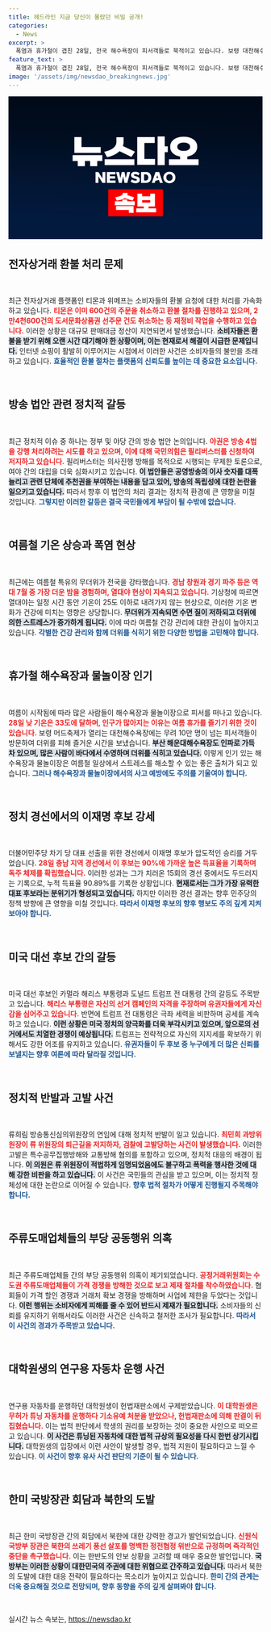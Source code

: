 ```yaml
---
title: 헤드라인 지금 당신이 몰랐던 비밀 공개!
categories:
  - News
excerpt: >
  폭염과 휴가철이 겹친 28일, 전국 해수욕장이 피서객들로 북적이고 있습니다. 보령 대천해수욕장에는 10만명 이상이 몰렸고, 해운대 해변은 형형색색의 파라솔로 가득 차 더욱 뜨거운 여름을 만끽하고 있습니다!
feature_text: >
  폭염과 휴가철이 겹친 28일, 전국 해수욕장이 피서객들로 북적이고 있습니다. 보령 대천해수욕장에는 10만명 이상이 몰렸고, 해운대 해변은 형형색색의 파라솔로 가득 차 더욱 뜨거운 여름을 만끽하고 있습니다!
image: '/assets/img/newsdao_breakingnews.jpg'
---
```


<p><img src="/assets/img/newsdao_breakingnews.jpg" alt="bookingtag 속보" /></p>

<h2 data-ke-size="size26">전자상거래 환불 처리 문제</h2>

<p data-ke-size="size16">&nbsp;</p>

<p>최근 전자상거래 플랫폼인 티몬과 위메프는 소비자들의 환불 요청에 대한 처리를 가속화하고 있습니다. <b><span style="color: #ee2323;">티몬은 이미 600건의 주문을 취소하고 환불 절차를 진행하고 있으며, 2만4천600건의 도서문화상품권 선주문 건도 취소하는 등 재정비 작업을 수행하고 있습니다.</span></b> 이러한 상황은 대규모 판매대금 정산이 지연되면서 발생했습니다. <b><span style="background-color: #21538527;">소비자들은 환불을 받기 위해 오랜 시간 대기해야 한 상황이며, 이는 현재로서 해결이 시급한 문제입니다.</span></b> 인터넷 쇼핑이 활발히 이루어지는 시점에서 이러한 사건은 소비자들의 불만을 초래하고 있습니다. <b><span style="color: #1a5490;">효율적인 환불 절차는 플랫폼의 신뢰도를 높이는 데 중요한 요소입니다.</span></b> </p>

<p data-ke-size="size16">&nbsp;</p>

<h2 data-ke-size="size26">방송 법안 관련 정치적 갈등</h2>

<p data-ke-size="size16">&nbsp;</p>

<p>최근 정치적 이슈 중 하나는 정부 및 야당 간의 방송 법안 논의입니다. <b><span style="color: #ee2323;">야권은 방송 4법을 강행 처리하려는 시도를 하고 있으며, 이에 대해 국민의힘은 필리버스터를 신청하여 저지하고 있습니다.</span></b> 필리버스터는 의사진행 방해를 목적으로 시행되는 무제한 토론으로, 여야 간의 대립을 더욱 심화시키고 있습니다. <b><span style="background-color: #21538527;">이 법안들은 공영방송의 이사 숫자를 대폭 늘리고 관련 단체에 추천권을 부여하는 내용을 담고 있어, 방송의 독립성에 대한 논란을 일으키고 있습니다.</span></b> 따라서 향후 이 법안의 처리 결과는 정치적 환경에 큰 영향을 미칠 것입니다. <b><span style="color: #1a5490;">그렇지만 이러한 갈등은 결국 국민들에게 부담이 될 수밖에 없습니다.</span></b> </p>

<p data-ke-size="size16">&nbsp;</p>

<h2 data-ke-size="size26">여름철 기온 상승과 폭염 현상</h2>

<p data-ke-size="size16">&nbsp;</p>

<p>최근에는 여름철 특유의 무더위가 전국을 강타했습니다. <b><span style="color: #ee2323;">경남 창원과 경기 파주 등은 역대 7월 중 가장 더운 밤을 경험하며, 열대야 현상이 지속되고 있습니다.</span></b> 기상청에 따르면 열대야는 일정 시간 동안 기온이 25도 이하로 내려가지 않는 현상으로, 이러한 기온 변화가 건강에 미치는 영향은 상당합니다. <b><span style="background-color: #21538527;">무더위가 지속되면 수면 질이 저하되고 더위에 의한 스트레스가 증가하게 됩니다.</span></b> 이에 따라 여름철 건강 관리에 대한 관심이 높아지고 있습니다. <b><span style="color: #1a5490;">각별한 건강 관리와 함께 더위를 식히기 위한 다양한 방법을 고민해야 합니다.</span></b> </p>

<p data-ke-size="size16">&nbsp;</p>

<h2 data-ke-size="size26">휴가철 해수욕장과 물놀이장 인기</h2>

<p data-ke-size="size16">&nbsp;</p>

<p>여름이 시작됨에 따라 많은 사람들이 해수욕장과 물놀이장으로 피서를 떠나고 있습니다. <b><span style="color: #ee2323;">28일 낮 기온은 33도에 달하며, 인구가 많아지는 이유는 여름 휴가를 즐기기 위한 것이 있습니다.</span></b> 보령 머드축제가 열리는 대천해수욕장에는 무려 10만 명이 넘는 피서객들이 방문하여 더위를 피해 즐거운 시간을 보냈습니다. <b><span style="background-color: #21538527;">부산 해운대해수욕장도 인파로 가득 차 있으며, 많은 사람이 바다에서 수영하며 더위를 식히고 있습니다.</span></b> 이렇게 인기 있는 해수욕장과 물놀이장은 여름철 일상에서 스트레스를 해소할 수 있는 좋은 출처가 되고 있습니다. <b><span style="color: #1a5490;">그러나 해수욕장과 물놀이장에서의 사고 예방에도 주의를 기울여야 합니다.</span></b> </p>

<p data-ke-size="size16">&nbsp;</p>

<h2 data-ke-size="size26">정치 경선에서의 이재명 후보 강세</h2>

<p data-ke-size="size16">&nbsp;</p>

<p>더불어민주당 차기 당 대표 선출을 위한 경선에서 이재명 후보가 압도적인 승리를 거두었습니다. <b><span style="color: #ee2323;">28일 충남 지역 경선에서 이 후보는 90%에 가까운 높은 득표율을 기록하며 독주 체제를 확립했습니다.</span></b> 이러한 성과는 그가 치러온 15회의 경선 중에서도 두드러지는 기록으로, 누적 득표율 90.89%를 기록한 상황입니다. <b><span style="background-color: #21538527;">현재로서는 그가 가장 유력한 대표 후보라는 분위기가 형성되고 있습니다.</span></b> 하지만 이러한 경선 결과는 향후 민주당의 정책 방향에 큰 영향을 미칠 것입니다. <b><span style="color: #1a5490;">따라서 이재명 후보의 향후 행보도 주의 깊게 지켜보아야 합니다.</span></b> </p>

<p data-ke-size="size16">&nbsp;</p>

<h2 data-ke-size="size26">미국 대선 후보 간의 갈등</h2>

<p data-ke-size="size16">&nbsp;</p>

<p>미국 대선 후보인 카멀라 해리스 부통령과 도널드 트럼프 전 대통령 간의 갈등도 주목받고 있습니다. <b><span style="color: #ee2323;">해리스 부통령은 자신의 선거 캠페인의 자격을 주장하며 유권자들에게 자신감을 심어주고 있습니다.</span></b> 반면에 트럼프 전 대통령은 극좌 세력을 비판하며 공세를 계속하고 있습니다. <b><span style="background-color: #21538527;">이런 상황은 미국 정치의 양극화를 더욱 부각시키고 있으며, 앞으로의 선거에서도 치열한 경쟁이 예상됩니다.</span></b> 트럼프는 전략적으로 자신의 지지세를 확보하기 위해서도 강한 어조를 유지하고 있습니다. <b><span style="color: #1a5490;">유권자들이 두 후보 중 누구에게 더 많은 신뢰를 보낼지는 향후 여론에 따라 달라질 것입니다.</span></b> </p>

<p data-ke-size="size16">&nbsp;</p>

<h2 data-ke-size="size26">정치적 반발과 고발 사건</h2>

<p data-ke-size="size16">&nbsp;</p>

<p>류희림 방송통신심의위원장의 연임에 대해 정치적 반발이 일고 있습니다. <b><span style="color: #ee2323;">최민희 과방위원장이 류 위원장의 퇴근길을 저지하자, 검찰에 고발당하는 사건이 발생했습니다.</span></b> 이러한 고발은 특수공무집행방해와 교통방해 혐의를 포함하고 있으며, 정치적 대응의 배경이 됩니다. <b><span style="background-color: #21538527;">이 의원은 류 위원장이 적법하게 임명되었음에도 불구하고 폭력을 행사한 것에 대해 강한 비판을 하고 있습니다.</span></b> 이 사건은 국민들의 관심을 받고 있으며, 이는 정치적 정체성에 대한 논란으로 이어질 수 있습니다. <b><span style="color: #1a5490;">향후 법적 절차가 어떻게 진행될지 주목해야 합니다.</span></b> </p>

<p data-ke-size="size16">&nbsp;</p>

<h2 data-ke-size="size26">주류도매업체들의 부당 공동행위 의혹</h2>

<p data-ke-size="size16">&nbsp;</p>

<p>최근 주류도매업체들 간의 부당 공동행위 의혹이 제기되었습니다. <b><span style="color: #ee2323;">공정거래위원회는 수도권 주류도매업체들이 가격 경쟁을 방해한 것으로 보고 제재 절차를 착수하였습니다.</span></b> 협회들이 가격 할인 경쟁과 거래처 확보 경쟁을 방해하며 사업에 제한을 두었다는 것입니다. <b><span style="background-color: #21538527;">이런 행위는 소비자에게 피해를 줄 수 있어 반드시 제재가 필요합니다.</span></b> 소비자들의 신뢰를 유지하기 위해서라도 이러한 사건은 신속하고 철저한 조사가 필요합니다. <b><span style="color: #1a5490;">따라서 이 사건의 경과가 주목받고 있습니다.</span></b> </p>

<p data-ke-size="size16">&nbsp;</p>

<h2 data-ke-size="size26">대학원생의 연구용 자동차 운행 사건</h2>

<p data-ke-size="size16">&nbsp;</p>

<p>연구용 자동차를 운행하던 대학원생이 헌법재판소에서 구제받았습니다. <b><span style="color: #ee2323;">이 대학원생은 무허가 튜닝 자동차를 운행하다 기소유예 처분을 받았으나, 헌법재판소에 의해 판결이 뒤집혔습니다.</span></b> 이는 법적 판단에서 학생의 권리를 보장하는 것이 중요한 사안으로 떠오르고 있습니다. <b><span style="background-color: #21538527;">이 사건은 튜닝된 자동차에 대한 법적 규상의 필요성을 다시 한번 상기시킵니다.</span></b> 대학원생의 입장에서 이런 사안이 발생할 경우, 법적 지원이 필요하다고 느낄 수 있습니다. <b><span style="color: #1a5490;">이 사건이 향후 유사 사건 판단의 기준이 될 수 있습니다.</span></b> </p>

<p data-ke-size="size16">&nbsp;</p>

<h2 data-ke-size="size26">한미 국방장관 회담과 북한의 도발</h2>

<p data-ke-size="size16">&nbsp;</p>

<p>최근 한미 국방장관 간의 회담에서 북한에 대한 강력한 경고가 발언되었습니다. <b><span style="color: #ee2323;">신원식 국방부 장관은 북한의 쓰레기 풍선 살포를 명백한 정전협정 위반으로 규정하며 즉각적인 중단을 촉구했습니다.</span></b> 이는 한반도의 안보 상황을 고려할 때 매우 중요한 발언입니다. <b><span style="background-color: #21538527;">국방부는 이러한 상황이 대한민국의 주권에 대한 위협으로 간주하고 있습니다.</span></b> 따라서 북한의 도발에 대한 대응 전략이 필요하다는 목소리가 높아지고 있습니다. <b><span style="color: #1a5490;">한미 간의 관계는 더욱 중요해질 것으로 전망되며, 향후 동향을 주의 깊게 살펴봐야 합니다.</span></b> </p>

<p data-ke-size="size16">&nbsp;</p>
실시간 뉴스 속보는, <a href="https://newsdao.kr" rel="dofollow">https://newsdao.kr</a>


